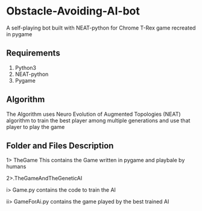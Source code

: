 # Obstacle-Avoiding-AI-bot
A self-playing bot built with NEAT-python for Chrome T-Rex game recreated in pygame

## Requirements
1. Python3
2. NEAT-python
3. Pygame

## Algorithm
The Algorithm uses Neuro Evolution of Augmented Topologies (NEAT) algorithm to train the best player among multiple generations and use that player to play the game

## Folder and Files Description
1> TheGame
This contains the Game written in pygame and playbale by humans

2>.TheGameAndTheGeneticAI

i> Game.py contains the code to train the AI

ii> GameForAi.py contains the game played by the best trained AI
